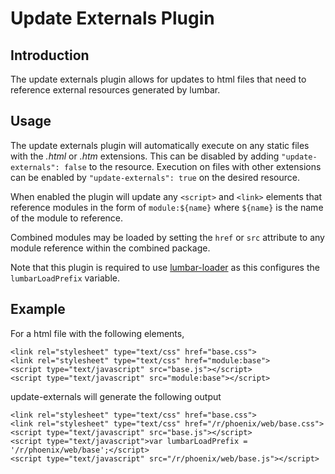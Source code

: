 # Update Externals Plugin #

## Introduction ##

The update externals plugin allows for updates to html files that need to
reference external resources generated by lumbar.

## Usage ##

The update externals plugin will automatically execute on any static files with
the *.html* or *.htm* extensions. This can be disabled by adding `"update-externals": false`
to the resource. Execution on files with other extensions can be enabled by
`"update-externals": true` on the desired resource.

When enabled the plugin will update any `<script>` and `<link>` elements that reference
modules in the form of `module:${name}` where `${name}` is the name of the module to
reference.

Combined modules may be loaded by setting the `href` or `src` attribute to any module
reference within the combined package.

Note that this plugin is required to use [lumbar-loader](https://github.com/walmartlabs/lumbar-loader)
as this configures the `lumbarLoadPrefix` variable.

## Example ##

For a html file with the following elements,

    <link rel="stylesheet" type="text/css" href="base.css">
    <link rel="stylesheet" type="text/css" href="module:base">
    <script type="text/javascript" src="base.js"></script>
    <script type="text/javascript" src="module:base"></script>

update-externals will generate the following output

    <link rel="stylesheet" type="text/css" href="base.css">
    <link rel="stylesheet" type="text/css" href="/r/phoenix/web/base.css">
    <script type="text/javascript" src="base.js"></script>
    <script type="text/javascript">var lumbarLoadPrefix = '/r/phoenix/web/base';</script>
    <script type="text/javascript" src="/r/phoenix/web/base.js"></script>
